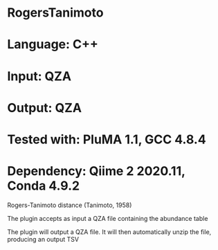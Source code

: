 # RogersTanimoto
# Language: C++
# Input: QZA
# Output: QZA
# Tested with: PluMA 1.1, GCC 4.8.4
# Dependency: Qiime 2 2020.11, Conda 4.9.2

Rogers-Tanimoto distance (Tanimoto, 1958) 

The plugin accepts as input a QZA file containing the abundance table

The plugin will output a QZA file.  It will then automatically unzip the file, producing an output TSV
